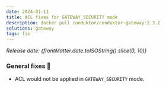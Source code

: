 ```yaml
---
date: 2024-01-11
title: ACL fixes for GATEWAY_SECURITY mode
description: docker pull conduktor/conduktor-gateway:2.3.2
solutions: gateway
tags: fix
---
```


*Release date: {frontMatter.date.toISOString().slice(0, 10)}*

### General fixes 🔨

- ACL would not be applied in `GATEWAY_SECURITY` mode.
